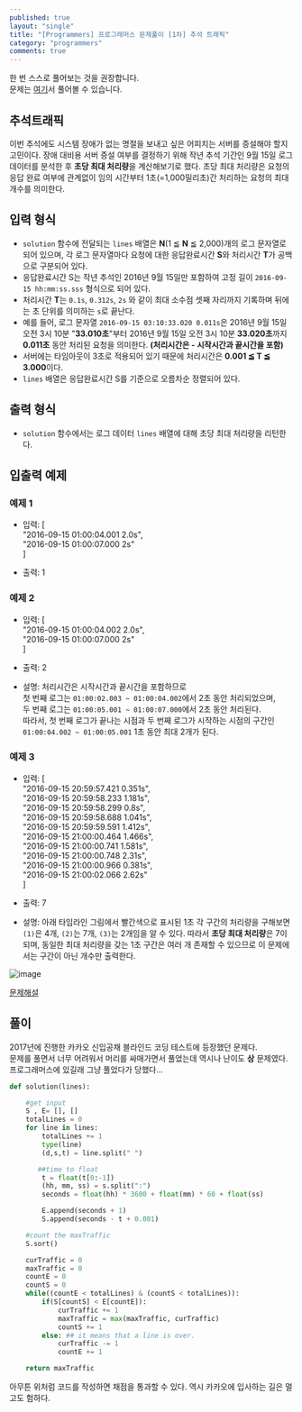 ```yaml
---
published: true
layout: "single"
title: "[Programmers] 프로그래머스 문제풀이 [1차] 추석 트래픽"
category: "programmers"
comments: true
---
```


한 번 스스로 풀어보는 것을 권장합니다.  
문제는 [여기](https://programmers.co.kr/learn/courses/30/lessons/12938)서 풀어볼 수 있습니다.

## 추석트래픽

이번 추석에도 시스템 장애가 없는 명절을 보내고 싶은 어피치는 서버를 증설해야 할지 고민이다. 장애 대비용 서버 증설 여부를 결정하기 위해 작년 추석 기간인 9월 15일 로그 데이터를 분석한 후 **초당 최대 처리량**을 계산해보기로 했다. 초당 최대 처리량은 요청의 응답 완료 여부에 관계없이 임의 시간부터 1초(=1,000밀리초)간 처리하는 요청의 최대 개수를 의미한다.

## 입력 형식

- `solution` 함수에 전달되는 `lines` 배열은 **N**(1 ≦ **N** ≦ 2,000)개의 로그 문자열로 되어 있으며, 각 로그 문자열마다 요청에 대한 응답완료시간 **S**와 처리시간 **T**가 공백으로 구분되어 있다.
- 응답완료시간 S는 작년 추석인 2016년 9월 15일만 포함하여 고정 길이 `2016-09-15 hh:mm:ss.sss` 형식으로 되어 있다.
- 처리시간 **T**는 `0.1s`, `0.312s`, `2s` 와 같이 최대 소수점 셋째 자리까지 기록하며 뒤에는 초 단위를 의미하는 `s`로 끝난다.
- 예를 들어, 로그 문자열 `2016-09-15 03:10:33.020 0.011s`은 2016년 9월 15일 오전 3시 10분 "**33.010초**"부터 2016년 9월 15일 오전 3시 10분 **33.020초**까지 **0.011초** 동안 처리된 요청을 의미한다. **(처리시간은 - 시작시간과 끝시간을 포함)**
- 서버에는 타임아웃이 3초로 적용되어 있기 때문에 처리시간은 **0.001 ≦ T ≦ 3.000**이다.
- `lines` 배열은 응답완료시간 S를 기준으로 오름차순 정렬되어 있다.

## 출력 형식

- `solution` 함수에서는 로그 데이터 `lines` 배열에 대해 초당 최대 처리량을 리턴한다.

## 입출력 예제

### 예제 1

- 입력: [  
    "2016-09-15 01:00:04.001 2.0s",  
    "2016-09-15 01:00:07.000 2s"  
    ]

- 출력: 1

### 예제 2

- 입력: [  
    "2016-09-15 01:00:04.002 2.0s",  
    "2016-09-15 01:00:07.000 2s"  
    ]

- 출력: 2

- 설명: 처리시간은 시작시간과 끝시간을 포함하므로  
    첫 번째 로그는 `01:00:02.003 ~ 01:00:04.002`에서 2초 동안 처리되었으며,  
    두 번째 로그는 `01:00:05.001 ~ 01:00:07.000`에서 2초 동안 처리된다.  
    따라서, 첫 번째 로그가 끝나는 시점과 두 번째 로그가 시작하는 시점의 구간인 `01:00:04.002 ~ 01:00:05.001` 1초 동안 최대 2개가 된다.

### 예제 3

- 입력: [  
    "2016-09-15 20:59:57.421 0.351s",  
    "2016-09-15 20:59:58.233 1.181s",  
    "2016-09-15 20:59:58.299 0.8s",  
    "2016-09-15 20:59:58.688 1.041s",  
    "2016-09-15 20:59:59.591 1.412s",  
    "2016-09-15 21:00:00.464 1.466s",  
    "2016-09-15 21:00:00.741 1.581s",  
    "2016-09-15 21:00:00.748 2.31s",  
    "2016-09-15 21:00:00.966 0.381s",  
    "2016-09-15 21:00:02.066 2.62s"  
    ]

- 출력: 7

- 설명: 아래 타임라인 그림에서 빨간색으로 표시된 1초 각 구간의 처리량을 구해보면 `(1)`은 4개, `(2)`는 7개, `(3)`는 2개임을 알 수 있다. 따라서 **초당 최대 처리량**은 7이 되며, 동일한 최대 처리량을 갖는 1초 구간은 여러 개 존재할 수 있으므로 이 문제에서는 구간이 아닌 개수만 출력한다.

![image](https://user-images.githubusercontent.com/37629503/79731043-afd51b00-832c-11ea-9e87-56d40eef21a2.png)

[문제해설](https://tech.kakao.com/2017/09/27/kakao-blind-recruitment-round-1/)

## 풀이

2017년에 진행한 카카오 신입공채 블라인드 코딩 테스트에 등장했던 문제다.  
문제를 풀면서 너무 어려워서 머리를 싸매가면서 풀었는데 역시나 난이도 **상** 문제였다. 프로그래머스에 있길래 그냥 풀었다가 당했다...

```python
def solution(lines):

    #get input
    S , E= [], []
    totalLines = 0
    for line in lines:
        totalLines += 1
        type(line)
        (d,s,t) = line.split(" ")

       ##time to float
        t = float(t[0:-1])
        (hh, mm, ss) = s.split(":")
        seconds = float(hh) * 3600 + float(mm) * 60 + float(ss)

        E.append(seconds + 1)
        S.append(seconds - t + 0.001)

    #count the maxTraffic
    S.sort()

    curTraffic = 0
    maxTraffic = 0
    countE = 0
    countS = 0
    while((countE < totalLines) & (countS < totalLines)):
        if(S[countS] < E[countE]):
            curTraffic += 1
            maxTraffic = max(maxTraffic, curTraffic)
            countS += 1
        else: ## it means that a line is over.
            curTraffic -= 1
            countE += 1

    return maxTraffic
```

아무튼 위처럼 코드를 작성하면 채점을 통과할 수 있다. 역시 카카오에 입사하는 길은 멀고도 험하다.

